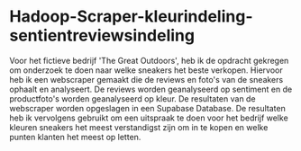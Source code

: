 # Hadoop-Scraper-kleurindeling-sentientreviewsindeling

Voor het fictieve bedrijf 'The Great Outdoors', heb ik de opdracht gekregen om onderzoek te doen naar welke sneakers het beste verkopen. Hiervoor heb ik een webscraper gemaakt die de reviews en foto's van de sneakers ophaalt en analyseert. De reviews worden geanalyseerd op sentiment en de productfoto's worden geanalyseerd op kleur. De resultaten van de webscraper worden opgeslagen in een Supabase Database. De resultaten heb ik vervolgens gebruikt om een uitspraak te doen voor het bedrijf welke kleuren sneakers het meest verstandigst zijn om in te kopen en welke punten klanten het meest op letten.
